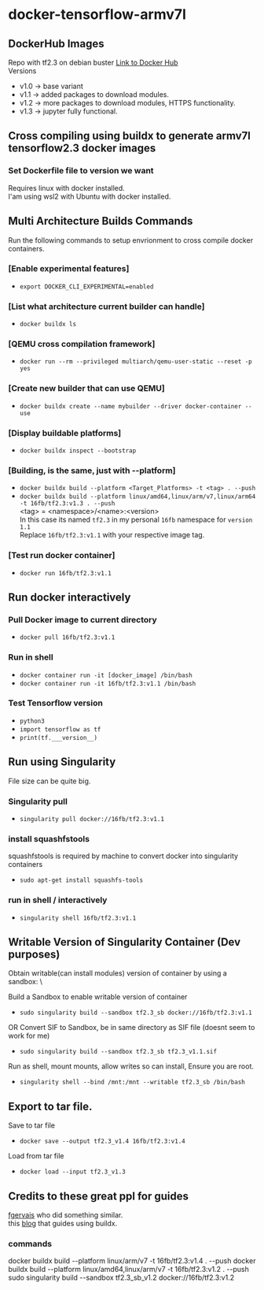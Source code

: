 # docker-tensorflow-armv7l

## DockerHub Images
Repo with tf2.3 on debian buster [Link to Docker Hub](https://hub.docker.com/repository/docker/16fb/tf2.3) \
Versions
* v1.0 -> base variant
* v1.1 -> added packages to download modules.
* v1.2 -> more packages to download modules, HTTPS functionality.
* v1.3 -> jupyter fully functional.

## Cross compiling using buildx to generate armv7l tensorflow2.3 docker images

### Set Dockerfile file to version we want
Requires linux with docker installed.  \
I'am using wsl2 with Ubuntu with docker installed.

## Multi Architecture Builds Commands
Run the following commands to setup envrionment to cross compile docker containers.

### [Enable experimental features]
* `export DOCKER_CLI_EXPERIMENTAL=enabled`

### [List what architecture current builder can handle]
* `docker buildx ls`

### [QEMU cross compilation framework]
* `docker run --rm --privileged multiarch/qemu-user-static --reset -p yes`

### [Create new builder that can use QEMU]
* `docker buildx create --name mybuilder --driver docker-container --use`

### [Display buildable platforms]
* `docker buildx inspect --bootstrap`

### [Building, is the same, just with --platform]
* `docker buildx build --platform <Target_Platforms> -t <tag> . --push`
* `docker buildx build --platform linux/amd64,linux/arm/v7,linux/arm64 -t 16fb/tf2.3:v1.3 . --push`
\
\<tag\> = \<namespace\>/\<name\>:\<version\> \
In this case its named `tf2.3` in my personal `16fb` namespace for `version 1.1` \
Replace `16fb/tf2.3:v1.1` with your respective image tag. 

### [Test run docker container]
* `docker run 16fb/tf2.3:v1.1`

## Run docker interactively
### Pull Docker image to current directory
* `docker pull 16fb/tf2.3:v1.1`

### Run in shell
* `docker container run -it [docker_image] /bin/bash`
* `docker container run -it 16fb/tf2.3:v1.1 /bin/bash`

### Test Tensorflow version
* `python3`
* `import tensorflow as tf`
* `print(tf.___version__)`

## Run using Singularity 
File size can be quite big.

### Singularity pull
* `singularity pull docker://16fb/tf2.3:v1.1`

### install squashfstools
squashfstools is required by machine to convert docker into singularity containers
* `sudo apt-get install squashfs-tools`

### run in shell / interactively
* `singularity shell 16fb/tf2.3:v1.1`

## Writable Version of Singularity Container (Dev purposes)
Obtain writable(can install modules) version of container by using a sandbox: \

Build a Sandbox to enable writable version of container
* `sudo singularity build --sandbox tf2.3_sb docker://16fb/tf2.3:v1.1`

OR Convert SIF to Sandbox, be in same directory as SIF file (doesnt seem to work for me)
* `sudo singularity build --sandbox tf2.3_sb tf2.3_v1.1.sif`

Run as shell, mount mounts, allow writes so can install, Ensure you are root.
* `singularity shell --bind /mnt:/mnt --writable tf2.3_sb /bin/bash`

## Export to tar file.
Save to tar file
* `docker save --output tf2.3_v1.4 16fb/tf2.3:v1.4`

Load from tar file
* `docker load --input tf2.3_v1.3`

## Credits to these great ppl for guides
[fgervais](https://github.com/fgervais/docker-tensorflow) who did something similar. \
this [blog](https://www.padok.fr/en/blog/multi-architectures-docker-iot) that guides using buildx. 

### commands
docker buildx build --platform linux/arm/v7 -t 16fb/tf2.3:v1.4 . --push
docker buildx build --platform linux/amd64,linux/arm/v7 -t 16fb/tf2.3:v1.2 . --push
sudo singularity build --sandbox tf2.3_sb_v1.2 docker://16fb/tf2.3:v1.2